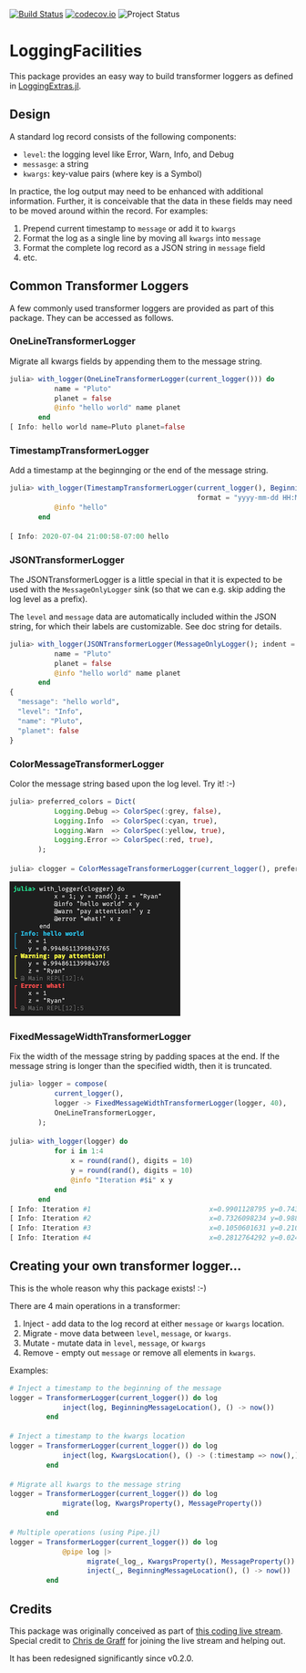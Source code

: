 [![Build Status](https://github.com/tk3369/LoggingFacilities.jl/workflows/CI/badge.svg)](https://github.com/tk3369/LoggingFacilities.jl/actions?query=workflow%3ACI)
[![codecov.io](http://codecov.io/github/tk3369/LoggingFacilities.jl/coverage.svg?branch=master)](http://codecov.io/github/tk3369/LoggingFacilities.jl?branch=master)
![Project Status](https://img.shields.io/badge/status-experimental-red)

# LoggingFacilities

This package provides an easy way to build transformer loggers as defined in
[LoggingExtras.jl](https://github.com/oxinabox/LoggingExtras.jl).

## Design

A standard log record consists of the following components:
- `level`: the logging level like Error, Warn, Info, and Debug
- `messasge`: a string
- `kwargs`: key-value pairs (where key is a Symbol)

In practice, the log output may need to be enhanced with additional information.
Further, it is conceivable that the data in these fields may need to be moved
around within the record.  For examples:

1. Prepend current timestamp to `message` or add it to `kwargs`
2. Format the log as a single line by moving all `kwargs` into `message`
3. Format the complete log record as a JSON string in `message` field
4. etc.

## Common Transformer Loggers

A few commonly used transformer loggers are provided as part of this package.
They can be accessed as follows.

### OneLineTransformerLogger

Migrate all kwargs fields by appending them to the message string.
```julia
julia> with_logger(OneLineTransformerLogger(current_logger())) do
           name = "Pluto"
           planet = false
           @info "hello world" name planet
       end
[ Info: hello world name=Pluto planet=false
```

### TimestampTransformerLogger

Add a timestamp at the beginnging or the end of the message string.
```julia
julia> with_logger(TimestampTransformerLogger(current_logger(), BeginningMessageLocation();
                                              format = "yyyy-mm-dd HH:MM:SSz")) do
           @info "hello"
       end

[ Info: 2020-07-04 21:00:58-07:00 hello
```

### JSONTransformerLogger

The JSONTransformerLogger is a little special in that it is expected to be used with
the `MessageOnlyLogger` sink (so that we can e.g. skip adding the log level as a prefix).

The `level` and `message` data are automatically
included within the JSON string, for which their labels are customizable. See doc string
for details.

```julia
julia> with_logger(JSONTransformerLogger(MessageOnlyLogger(); indent = 2)) do
           name = "Pluto"
           planet = false
           @info "hello world" name planet
       end
{
  "message": "hello world",
  "level": "Info",
  "name": "Pluto",
  "planet": false
}
```

### ColorMessageTransformerLogger

Color the message string based upon the log level.  Try it! :-)
```julia
julia> preferred_colors = Dict(
           Logging.Debug => ColorSpec(:grey, false),
           Logging.Info  => ColorSpec(:cyan, true),
           Logging.Warn  => ColorSpec(:yellow, true),
           Logging.Error => ColorSpec(:red, true),
       );

julia> clogger = ColorMessageTransformerLogger(current_logger(), preferred_colors);
```

![ColorMessageTransformerLogger usage](images/colorful.png)

### FixedMessageWidthTransformerLogger

Fix the width of the message string by padding spaces at the end. If the message string is longer
than the specified width, then it is truncated.

```julia
julia> logger = compose(
           current_logger(),
           logger -> FixedMessageWidthTransformerLogger(logger, 40),
           OneLineTransformerLogger,
       );

julia> with_logger(logger) do
           for i in 1:4
               x = round(rand(), digits = 10)
               y = round(rand(), digits = 10)
               @info "Iteration #$i" x y
           end
       end
[ Info: Iteration #1                             x=0.9901128795 y=0.7439288248
[ Info: Iteration #2                             x=0.7326098234 y=0.9881316083
[ Info: Iteration #3                             x=0.1050601631 y=0.2100138712
[ Info: Iteration #4                             x=0.2812764292 y=0.0242226631
```

## Creating your own transformer logger...

This is the whole reason why this package exists! :-)

There are 4 main operations in a transformer:

1. Inject - add data to the log record at either `message` or `kwargs` location.
2. Migrate - move data between `level`, `message`, or `kwargs`.
3. Mutate - mutate data in `level`, `message`, or `kwargs`
4. Remove - empty out `message` or remove all elements in `kwargs`.

Examples:

```julia
# Inject a timestamp to the beginning of the message
logger = TransformerLogger(current_logger()) do log
             inject(log, BeginningMessageLocation(), () -> now())
         end

# Inject a timestamp to the kwargs location
logger = TransformerLogger(current_logger()) do log
             inject(log, KwargsLocation(), () -> (:timestamp => now(),))
         end

# Migrate all kwargs to the message string
logger = TransformerLogger(current_logger()) do log
             migrate(log, KwargsProperty(), MessageProperty())
         end

# Multiple operations (using Pipe.jl)
logger = TransformerLogger(current_logger()) do log
             @pipe log |>
                   migrate(_log_, KwargsProperty(), MessageProperty())
                   inject(_, BeginningMessageLocation(), () -> now())
         end
```

## Credits

This package was originally conceived as part of [this coding live stream](https://www.youtube.com/watch?v=89xlkSUh_dA). Special credit to [Chris de Graff](https://github.com/christopher-dG) for joining
the live stream and helping out.

It has been redesigned significantly since v0.2.0.

